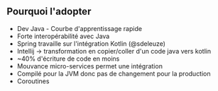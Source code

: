 ## Pourquoi l'adopter
- Dev Java - Courbe d'apprentissage rapide
- Forte interopérabilité avec Java <!-- .element: class="fragment" -->
- Spring travaille sur l'intégration Kotlin (@sdeleuze)<!-- .element: class="fragment" -->
- Intellij -> transformation en copier/coller d'un code java vers kotlin<!-- .element: class="fragment" -->
- ~40% d'écriture de code en moins<!-- .element: class="fragment" -->
- Mouvance micro-services permet une intégration <!-- .element: class="fragment" -->
- Compilé pour la JVM donc pas de changement pour la production <!-- .element: class="fragment" -->
- Coroutines<!-- .element: class="fragment" -->
